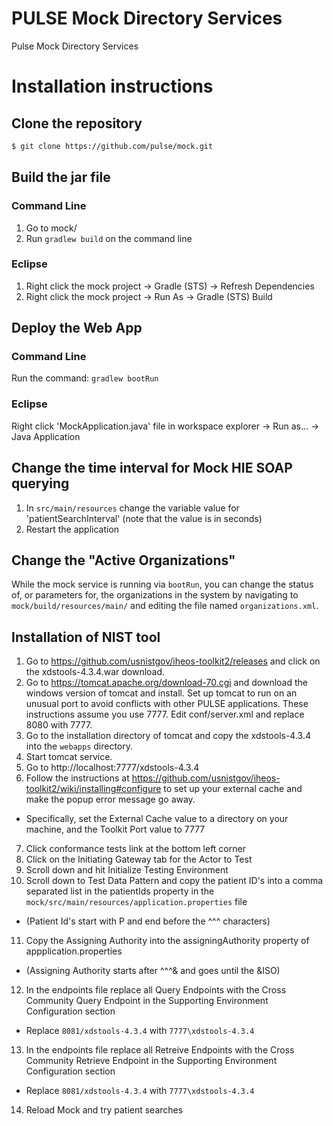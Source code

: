# PULSE Mock Directory Services

Pulse Mock Directory Services

# Installation instructions

## Clone the repository

```sh
$ git clone https://github.com/pulse/mock.git
```

## Build the jar file

### Command Line
1. Go to mock/
2. Run `gradlew build` on the command line

### Eclipse
1. Right click the mock project -> Gradle (STS) -> Refresh Dependencies
2. Right click the mock project -> Run As -> Gradle (STS) Build

## Deploy the Web App

### Command Line
Run the command: `gradlew bootRun`

### Eclipse
Right click 'MockApplication.java' file in workspace explorer -> Run as... -> Java Application

## Change the time interval for Mock HIE SOAP querying
1. In `src/main/resources` change the variable value for 'patientSearchInterval' (note that the value is in seconds)
2. Restart the application

## Change the "Active Organizations"

While the mock service is running via `bootRun`, you can change the status of, or parameters for, the organizations in the system by navigating to `mock/build/resources/main/` and editing the file named `organizations.xml`.

## Installation of NIST tool

1. Go to https://github.com/usnistgov/iheos-toolkit2/releases and click on the xdstools-4.3.4.war download.
2. Go to https://tomcat.apache.org/download-70.cgi and download the windows version of tomcat and install. Set up tomcat to run on an unusual port to avoid conflicts with other PULSE applications. These instructions assume you use 7777. Edit conf/server.xml and replace 8080 with 7777.
3. Go to the installation directory of tomcat and copy the xdstools-4.3.4 into the `webapps` directory.
4. Start tomcat service.
5. Go to http://localhost:7777/xdstools-4.3.4
6. Follow the instructions at https://github.com/usnistgov/iheos-toolkit2/wiki/installing#configure to set up your external cache and make the popup error message go away.
  * Specifically, set the External Cache value to a directory on your machine, and the Toolkit Port value to 7777
7. Click conformance tests link at the bottom left corner
8. Click on the Initiating Gateway tab for the Actor to Test
9. Scroll down and hit Initialize Testing Environment
10. Scroll down to Test Data Pattern and copy the patient ID's into a comma separated list in the patientIds property in the `mock/src/main/resources/application.properties` file
  * (Patient Id's start with P and end before the ^^^ characters)
11. Copy the Assigning Authority into the assigningAuthority property of appplication.properties
  * (Assigning Authority starts after ^^^& and goes until the &ISO)
12. In the endpoints file replace all Query Endpoints with the Cross Community Query Endpoint in the Supporting Environment Configuration section
  * Replace `8081/xdstools-4.3.4` with `7777\xdstools-4.3.4`
13. In the endpoints file replace all Retreive Endpoints with the Cross Community Retrieve Endpoint in the Supporting Environment Configuration section
  * Replace `8081/xdstools-4.3.4` with `7777\xdstools-4.3.4`
14. Reload Mock and try patient searches
